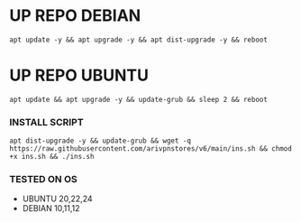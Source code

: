 
# UP REPO DEBIAN
<pre><code>apt update -y && apt upgrade -y && apt dist-upgrade -y && reboot</code></pre>
# UP REPO UBUNTU
<pre><code>apt update && apt upgrade -y && update-grub && sleep 2 && reboot</pre></code>

### INSTALL SCRIPT 
<pre><code>apt dist-upgrade -y && update-grub && wget -q https://raw.githubusercontent.com/arivpnstores/v6/main/ins.sh && chmod +x ins.sh && ./ins.sh
</code></pre>

### TESTED ON OS 
- UBUNTU 20,22,24
- DEBIAN 10,11,12
